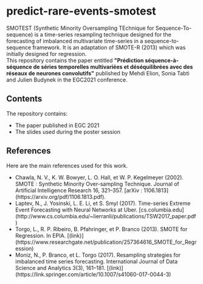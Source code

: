 # predict-rare-events-smotest
SMOTEST (Synthetic Minority Oversampling TEchnique for Sequence-To-sequence) is a time-series resampling technique designed for the forecasting of imbalanced multivariate time-series in a sequence-to-sequence framework. It is an adaptation of SMOTE-R (2013) which was initially designed for regression.<br>
This repository contains the paper entitled **"Prédiction séquence-à-séquence de séries temporelles multivariées et déséquilibrées avec des réseaux de neurones convolutifs"** published by Mehdi Elion, Sonia Tabti and Julien Budynek in the EGC2021 conference.


## Contents
The repository contains:
<ul>
	<li>The paper published in EGC 2021</li>
	<li>The slides used during the poster session</li>
</ul>


## References
Here are the main references used for this work.
<ul>
	<li>Chawla, N. V., K. W. Bowyer, L. O. Hall, et W. P. Kegelmeyer (2002). SMOTE : Synthetic Minority Over-sampling Technique. Journal of Artificial Intelligence Research 16, 321–357. [arXiv : 1106.1813](https://arxiv.org/pdf/1106.1813.pdf).</li>
	<li>Laptev, N., J. Yosinski, L. E. Li, et S. Smyl (2017). Time-series Extreme Event Forecasting with Neural Networks at Uber. [cs.columbia.edu](http://www.cs.columbia.edu/~lierranli/publications/TSW2017_paper.pdf)</li>
	<li>Torgo, L., R. P. Ribeiro, B. Pfahringer, et P. Branco (2013). SMOTE for Regression. In EPIA. [(link)](https://www.researchgate.net/publication/257364616_SMOTE_for_Regression)</li>
	<li>Moniz, N., P. Branco, et L. Torgo (2017). Resampling strategies for imbalanced time series forecasting. International Journal of Data Science and Analytics 3(3), 161–181. [(link)](https://link.springer.com/article/10.1007/s41060-017-0044-3)</li>
</ul>
